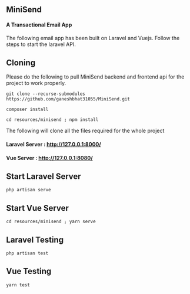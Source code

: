 ## MiniSend
#### A Transactional Email App
The following email app has been built on Laravel and Vuejs. Follow the steps to start the laravel API.

## Cloning
Please do the following to pull MiniSend backend and frontend api for the project to work
properly.
```
git clone --recurse-submodules https://github.com/ganeshbhat31055/MiniSend.git
```
```
composer install
```
```
cd resources/minisend ; npm install
```
The following will clone all the files required for the whole project



#### Laravel Server : http://127.0.0.1:8000/ 
#### Vue Server : http://127.0.0.1:8080/

## Start Laravel Server
```
php artisan serve
```

## Start Vue Server
```
cd resources/minisend ; yarn serve
```

## Laravel Testing
```
php artisan test
```

## Vue Testing
```
yarn test
```


